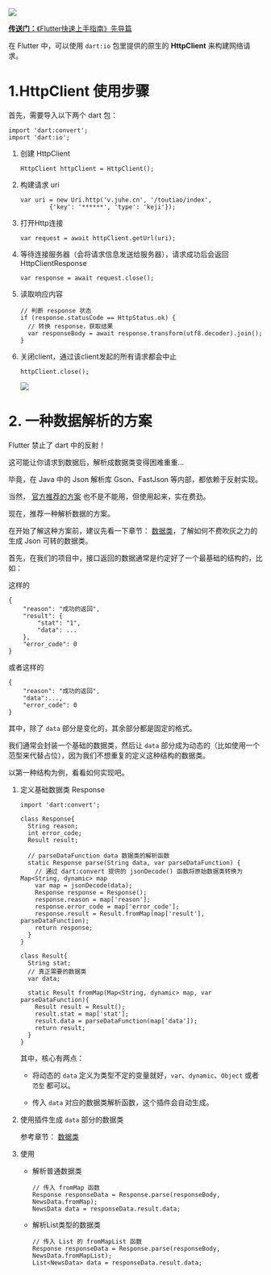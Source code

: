 
[![](https://raw.githubusercontent.com/chenBingX/img/master/Flutter/Flutter快速上手指南封面2.JPG)](https://juejin.im/post/5c8f8e62e51d456a0f23d0fe)

[**传送门：**《Flutter快速上手指南》先导篇](https://juejin.im/post/5c8f8e62e51d456a0f23d0fe)

在 Flutter 中，可以使用 `dart:io` 包里提供的原生的 **HttpClient** 来构建网络请求。

# 1.HttpClient 使用步骤

首先，需要导入以下两个 dart 包：  

```
import 'dart:convert';
import 'dart:io';
```

1. 创建 HttpClient
    
    ```
    HttpClient httpClient = HttpClient();
    ```

2. 构建请求 uri
    
    ```
    var uri = new Uri.http('v.juhe.cn', '/toutiao/index',
            {'key': '******', 'type': 'keji'});
    ```
    
3. 打开Http连接
    
    ```
    var request = await httpClient.getUrl(uri);
    ```

4. 等待连接服务器（会将请求信息发送给服务器），请求成功后会返回 HttpClientResponse
    
    ```
    var response = await request.close();
    ```
    
5. 读取响应内容
    
    ```
    // 判断 response 状态
    if (response.statusCode == HttpStatus.ok) {
      // 转换 response，获取结果
      var responseBody = await response.transform(utf8.decoder).join();
    } 
    ```
    
6. 关闭client，通过该client发起的所有请求都会中止
    
    ```
    httpClient.close();
    ```
    
    ![](https://raw.githubusercontent.com/chenBingX/img/master/Flutter/httpdemo1.png)

# 2. 一种数据解析的方案

Flutter 禁止了 dart 中的反射！  

这可能让你请求到数据后，解析成数据类变得困难重重...  

毕竟，在 Java 中的 Json 解析库 Gson、FastJson 等内部，都依赖于反射实现。  

当然， [官方推荐的方案](https://flutter.dev/docs/development/data-and-backend/json) 也不是不能用，但使用起来，实在费劲。  

现在，推荐一种解析数据的方案。  

在开始了解这种方案前，建议先看一下章节： [数据类]()，了解如何不费吹灰之力的生成 Json 可转的数据类。  

首先，在我们的项目中，接口返回的数据通常是约定好了一个最基础的结构的，比如：  

这样的  

```
{
    "reason": "成功的返回",
    "result": {
        "stat": "1",
        "data": ...
    },
    "error_code": 0
}
```

或者这样的  

```
{
    "reason": "成功的返回",
    "data":...,
    "error_code": 0
}
```

其中，除了 `data` 部分是变化的，其余部分都是固定的格式。   

我们通常会封装一个基础的数据类，然后让 `data` 部分成为动态的（比如使用一个范型来代替占位），因为我们不想重复的定义这种结构的数据类。

以第一种结构为例，看看如何实现吧。  

1. 定义基础数据类 Response
    
    ```
    import 'dart:convert';
    
    class Response{
      String reason;
      int error_code;
      Result result;
    
      // parseDataFunction data 数据类的解析函数
      static Response parse(String data, var parseDataFunction) {
        // 通过 dart:convert 提供的 jsonDecode() 函数将原始数据类转换为 Map<String, dynamic> map
        var map = jsonDecode(data);
        Response response = Response();
        response.reason = map['reason'];
        response.error_code = map['error_code'];
        response.result = Result.fromMap(map['result'], parseDataFunction);
        return response;
      }
    }
    
    class Result{
      String stat;
      // 真正需要的数据类
      var data;
    
      static Result fromMap(Map<String, dynamic> map, var parseDataFunction){
        Result result = Result();
        result.stat = map['stat'];
        result.data = parseDataFunction(map['data']);
        return result;
      }
    }
    ```

    其中，核心有两点： 

    - 将动态的 `data` 定义为类型不定的变量就好，`var`、`dynamic`、`Object` 或者 `范型` 都可以。

    - 传入 `data` 对应的数据类解析函数，这个插件会自动生成。  

2. 使用插件生成 `data` 部分的数据类

    参考章节： [数据类]()  
    
3. 使用
    
    - 解析普通数据类  
        
        ```
        // 传入 fromMap 函数
        Response responseData = Response.parse(responseBody, NewsData.fromMap);
        NewsData data = responseData.result.data;
        ```
        
    - 解析List类型的数据类
    
        ```
        // 传入 List 的 fromMapList 函数
        Response responseData = Response.parse(responseBody, NewsData.fromMapList);
        List<NewsData> data = responseData.result.data;
        ```

